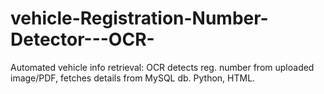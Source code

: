 # vehicle-Registration-Number-Detector---OCR-
Automated vehicle info retrieval: OCR detects reg. number from uploaded image/PDF, fetches details from MySQL db. Python, HTML.
